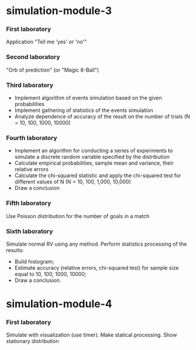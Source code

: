 # simulation-module-3

### First laboratory
Application "Tell me 'yes' or 'no'"

### Second laboratory
"Orb of prediction" (or "Magic 8-Ball") 

### Third laboratory
* Implement algorithm of events simulation based on the given probabilities
* Implement gathering of statistics of the events simulation
* Analyze dependence of accuracy of the result on the number of trials (N = 10, 100, 1000, 10000)

### Fourth laboratory
* Implement an algorithm for conducting a series of experiments to simulate a discrete random variable specified by the distribution
* Calculate empirical probabilities, sample mean and variance, their relative errors
* Calculate the chi-squared statistic and apply the chi-squared test for different values of N (N = 10, 100, 1,000, 10,000)
* Draw a conclusion

### Fifth laboratory
Use Poisson distribution for the number of goals in a match

### Sixth laboratory
Simulate normal RV using any method. 
Perform statistics processing of the results:
* Build histogram; 
* Estimate accuracy (relative errors, chi-squared test) for sample size equal to 10, 100, 1000, 10000;
* Draw a conclusion.

# simulation-module-4

### First laboratory
Simulate with visualization  (use timer). Make statical processing. Show stationary distribution